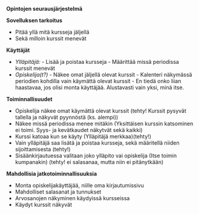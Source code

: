 **Opintojen seurausjärjestelmä**

**Sovelluksen tarkoitus**

- Pitää yllä mitä kursseja jäljellä
- Sekä milloin kurssit menevät

**Käyttäjät**

- *Ylläpitäjä:*
        - Lisää ja poistaa kursseja
        - Määrittää missä periodissa kurssit menevät
- *Opiskelija(t?)*
        - Näkee omat jäljellä olevat kurssit
        - Kalenteri näkymässä periodien kohdilla vain käymättä olevat kurssit
        - En tiedä onko liian haastavaa, jos olisi monta käyttäjää. Alustavasti vain yksi, minä itse.

**Toiminnallisuudet**

- Opiskelija näkee omat käymättä olevat kurssit (tehty! Kurssit pysyvät tallella ja näkyvät pyynnöstä (ks. alempi))
- Näkee missä periodissa menee mitäkin (Yksittäisen kurssin katsominen ei toimi. Syys- ja kevätkaudet näkytvät sekä kaikki)
- Kurssi katoaa kun se käyty (Ylläpitäjä merkkaa)(tehty!)
- Vain ylläpitäjä saa lisätä ja poistaa kursseja, sekä määritellä niiden sijoittamisesta (tehty!)
- Sisäänkirjautuessa valitaan joko ylläpito vai opiskelija (Itse toimin kumpanakin) (tehty! ei salasanaa, mutta niin ei pitänytkään)

**Mahdollisia jatkotoiminnallisuuksia**

- Monta opiskelijakäyttäjää, niille oma kirjautumissivu
- Mahdolliset salasanat ja tunnukset
- Arvosanojen näkyminen käydyissä kursseissa
- Käydyt kurssit näkyvät
